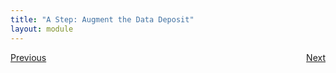 ```yaml
---
title: "A Step: Augment the Data Deposit"
layout: module
---
```


<style>
.flex-contianer {
  display: flex;
  justify-content: space-between;
}
</style>
<div class="flex-contianer">
     <a class="button button-primary" href="/CURATED/modules/module-r">Previous</a>
     <a class="button button-primary" href="/CURATED/modules/module-t"> Next</a>
</div>
